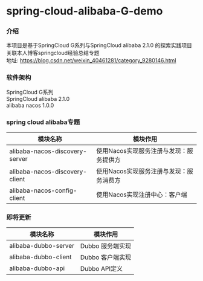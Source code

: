 # spring-cloud-alibaba-G-demo

### 介绍
本项目是基于SpringCloud G系列与SpringCloud alibaba 2.1.0 的探索实践项目  
关联本人博客springcloud经验总结专题  
地址: https://blog.csdn.net/weixin_40461281/category_9280146.html  

### 软件架构
SpringCloud G系列  
SpringCloud alibaba 2.1.0  
alibaba nacos 1.0.0  

### spring cloud alibaba专题  
| 模块名称 | 模块作用 |
|---- | ---- |
| alibaba-nacos-discovery-server | 使用Nacos实现服务注册与发现：服务提供方 |
| alibaba-nacos-discovery-client | 使用Nacos实现服务注册与发现：服务消费方 |
| alibaba-nacos-config-client | 使用Nacos实现注册中心：客户端 |

### 即将更新
| 模块名称 | 模块作用 |
|---- | ---- |
| alibaba-dubbo-server | Dubbo 服务端实现 |
| alibaba-dubbo-client | Dubbo 客户端实现 |
| alibaba-dubbo-api | Dubbo API定义 |
